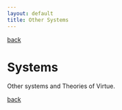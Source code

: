 ```yaml
---
layout: default
title: Other Systems
---
```

[back](../)

# Systems

Other systems and Theories of Virtue.

[back](../)
